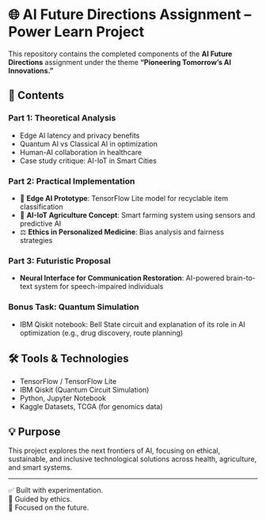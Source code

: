 # 🌐 AI Future Directions Assignment – Power Learn Project

This repository contains the completed components of the **AI Future Directions** assignment under the theme **“Pioneering Tomorrow’s AI Innovations.”**

## 📁 Contents

### Part 1: Theoretical Analysis
- Edge AI latency and privacy benefits
- Quantum AI vs Classical AI in optimization
- Human-AI collaboration in healthcare
- Case study critique: AI-IoT in Smart Cities

### Part 2: Practical Implementation
- 🧠 **Edge AI Prototype**: TensorFlow Lite model for recyclable item classification  
- 🌾 **AI-IoT Agriculture Concept**: Smart farming system using sensors and predictive AI  
- ⚖️ **Ethics in Personalized Medicine**: Bias analysis and fairness strategies

### Part 3: Futuristic Proposal
- **Neural Interface for Communication Restoration**: AI-powered brain-to-text system for speech-impaired individuals

### Bonus Task: Quantum Simulation
- IBM Qiskit notebook: Bell State circuit and explanation of its role in AI optimization (e.g., drug discovery, route planning)

## 🛠 Tools & Technologies
- TensorFlow / TensorFlow Lite  
- IBM Qiskit (Quantum Circuit Simulation)  
- Python, Jupyter Notebook  
- Kaggle Datasets, TCGA (for genomics data)

## 💡 Purpose
This project explores the next frontiers of AI, focusing on ethical, sustainable, and inclusive technological solutions across health, agriculture, and smart systems.

---

✅ Built with experimentation.  
🔬 Guided by ethics.  
🚀 Focused on the future.

